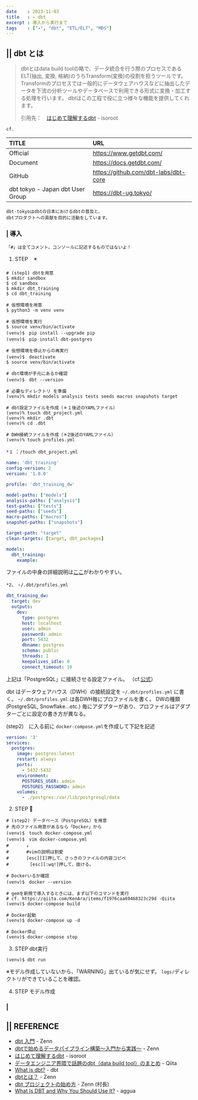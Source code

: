 ```yaml
---
date    : 2023-11-03
title   : ✴️ dbt
excerpt : 導入から実行まで
tags    : ["✴️", "dbt", "ETL/ELT", "MDS"]
---
```


## || dbt とは
> dbtとはdata build toolの略で、データ統合を行う際のプロセスであるELT(抽出, 変換, 格納)のうちTransform(変換)の役割を担うツールです。Transformのプロセスでは一般的にデータウェアハウスなどに抽出したデータを下流の分析ツールやデータベースで利用できる形式に変換・加工する処理を行います。
dbtはこの工程で役に立つ様々な機能を提供してくれます。
> 
> 引用先：　[はじめて理解するdbt](https://www.isoroot.jp/blog/6054/) - isoroot 

`cf. `

|TITLE|URL|
|:-|:-|
|Official|https://www.getdbt.com/|
|Document|https://docs.getdbt.com/|
|GitHub|https://github.com/dbt-labs/dbt-core|
|dbt tokyo - Japan dbt User Group|https://dbt-ug.tokyo/|

    dbt-tokyoはdbtの日本におけるdbtの普及と、
    dbtプロダクトへの貢献を目的に活動をしています。


### | 導入

    「#」は全てコメント。コンソールに記述するものではないよ！

1. STEP　✴️
```shell
# (step1) dbtを用意
$ mkdir sandbox
$ cd sandbox
$ mkdir dbt_training
$ cd dbt_training

# 仮想環境を用意
$ python3 -m venv venv

# 仮想環境を実行
$ source venv/bin/activate
(venv)$　pip install --upgrade pip
(venv)$　pip install dbt-postgres

# 仮想環境を停止からの再実行
(venv)$　deactivate
$ source venv/bin/activate

# dbt環境が手元にあるか確認
(venv)$　dbt --version

# 必要なディレクトリ を準備
(venv)% mkdir models analysis tests seeds macros snapshots target

# dbt設定ファイルを作成（＊１後述のYAMLファイル）
(venv)% touch dbt_project.yml
(venv)% mkdir .dbt
(venv)% cd .dbt

# DWH接続ファイルを作成（＊2後述のYAMLファイル）
(venv)% touch profiles.yml
```

`*１` ：`/touch dbt_project.yml`
```yaml
name: 'dbt_training'
config-version: 2
version: '1.0.0'

profile: 'dbt_training_dw'

model-paths: ["models"]
analysis-paths: ["analysis"]
test-paths: ["tests"]
seed-paths: ["seeds"]
macro-paths: ["macros"]
snapshot-paths: ["snapshots"]

target-path: "target"
clean-targets: [target, dbt_packages]

models:
  dbt_training:
    example:
```

ファイルの中身の詳細説明は[ここ](https://zenn.dev/foursue/books/31456a86de5bb4/viewer/7fce02#%E5%90%84%E3%82%BF%E3%82%B0%E3%81%AE%E8%AA%AC%E6%98%8E)がわかりやすい。


`*2`、 `~/.dbt/profiles.yml`
```yaml
dbt_training_dw:
  target: dev
  outputs:
    dev:
      type: postgres
      host: localhost
      user: admin
      password: admin
      port: 5432
      dbname: postgres
      schema: public
      threads: 1
      keepalives_idle: 0 
      connect_timeout: 10
```

上記は「PostgreSQL」に接続させる設定ファイル。
（cf.[公式](https://docs.getdbt.com/docs/core/connect-data-platform/postgres-setup)）

dbt はデータウェアハウス（DWH）の接続設定を `~/.dbt/profiles.yml` に書く。
`~/.dbt/profiles.yml` は各DWH毎にプロファイルを書く。
DWの種類(PostgreSQL, Snowflake...etc.) 毎にアダプターがあり、プロファイルはアダプターごとに設定の書き方が異なる。


(step2)　に入る前に `docker-compose.yml`を作成して下記を記述

```yaml
version: '3'
services:
  postgres:
    image: postgres:latest
    restart: always
    ports:
      - 5432:5432
    environment:
      POSTGRES_USER: admin
      POSTGRES_PASSWORD: admin
    volumes:
      - ./postgres:/var/lib/postgresql/data
```


2. STEP 🐘 
```shell
# (step2) データベース（PostgreSQL）を用意
# 先のファイル用意があるなら「Docker」から
(venv)$　touch docker-compose.yml
(venv)$　vim docker-compose.yml
#　　　　↓
#　　　　#vimの説明は割愛
#　　　　[esc][I]押して、さっきのファイルの内容コピペ
#        [esc][:wq!]押して、抜ける。

# Dockerいるか確認
(venv)$　docker --version

# gemを新規で導入するときには、まず以下のコマンドを実行
# cf. https://qiita.com/KenAra/items/f1976caa69468323c29d -Qiita
(venv)$ docker-compose build

# Docker起動
(venv)$ docker-compose up -d

# Docker停止
(venv)$ docker-compose stop
```


3. STEP dbt実行
```sell
(venv)$ dbt run
```
※モデル作成していないから、「WARNING」出ているが気にせず。
`logs/`ディレクトリができていることを確認。


4. STEP モデル作成

### | 


## || REFERENCE
- [dbt 入門](https://zenn.dev/foursue/books/31456a86de5bb4) - Zenn
- [dbtで始めるデータパイプライン構築〜入門から実践〜](https://zenn.dev/dbt_tokyo/books/537de43829f3a0) - Zenn
- [はじめて理解するdbt](https://www.isoroot.jp/blog/6054/) - isoroot
- [データエンジニア界隈で話題のdbt（data build tool）のまとめ](https://qiita.com/manabian/items/67af7e4476d436aded77) - Qiita
- [What is dbt?](https://docs.getdbt.com/docs/introduction) - dbt
- [dbtとは？](https://zenn.dev/dbt_tokyo/books/537de43829f3a0/viewer/what_dbt) - Zenn
- [dbt プロジェクトの始め方](https://zenn.dev/foursue/books/31456a86de5bb4/viewer/04bca4) - Zenn (村長)
- [What Is DBT and Why You Should Use It?](https://www.aggua.io/blog/what-is-dbt-why-use-it) - aggua
